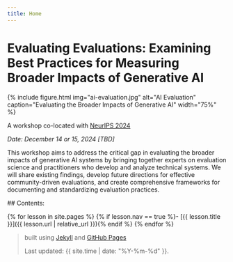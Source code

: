 ```yaml
---
title: Home
---
```


# Evaluating Evaluations: Examining Best Practices for Measuring Broader Impacts of Generative AI

{% include figure.html img="ai-evaluation.jpg" alt="AI Evaluation" caption="Evaluating the Broader Impacts of Generative AI" width="75%" %}

A workshop co-located with [NeurIPS 2024](https://neurips.cc/)

*Date: December 14 or 15, 2024 [TBD]*

This workshop aims to address the critical gap in evaluating the broader impacts of generative AI systems by bringing together experts on evaluation science and practitioners who develop and analyze technical systems. We will share existing findings, develop future directions for effective community-driven evaluations, and create comprehensive frameworks for documenting and standardizing evaluation practices.

<div class="toc" markdown="1">
## Contents:

{% for lesson in site.pages %}
{% if lesson.nav == true %}- [{{ lesson.title }}]({{ lesson.url | relative_url }}){% endif %}
{% endfor %}
</div>

> built using [Jekyll](https://jekyllrb.com/) and [GitHub Pages](https://pages.github.com/)
>
> Last updated: {{ site.time | date: "%Y-%m-%d" }}.
